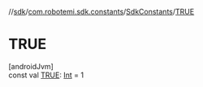 //[sdk](../../../index.md)/[com.robotemi.sdk.constants](../index.md)/[SdkConstants](index.md)/[TRUE](-t-r-u-e.md)

# TRUE

[androidJvm]\
const val [TRUE](-t-r-u-e.md): [Int](https://kotlinlang.org/api/latest/jvm/stdlib/kotlin/-int/index.html) = 1
